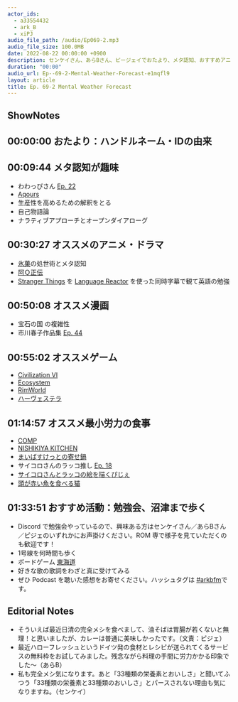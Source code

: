 ```yaml
---
actor_ids:
  - a33554432
  - ark_B
  - xiPJ
audio_file_path: /audio/Ep069-2.mp3
audio_file_size: 100.0MB
date: 2022-08-22 00:00:00 +0900
description: センケイさん、あらBさん、ピージェイでおたより、メタ認知、おすすめアニメ・漫画・ゲーム、最小労力で食事をする、などについて話しました。
duration: "00:00"
audio_url: Ep--69-2-Mental-Weather-Forecast-e1mqfl9
layout: article
title: Ep. 69-2 Mental Weather Forecast
---
```

## ShowNotes

## 00:00:00 おたより：ハンドルネーム・IDの由来

## 00:09:44 メタ認知が趣味

* わわっぴさん [Ep. 22](https://anchor.fm/arkbfm/episodes/Ep--22-Director-of-Kebab-e14867i/a-a63rqco)
* [Aqours](https://m.youtube.com/playlist?list=PLYpy4kJmEo758lzeXwOtQhBZvngS9mrPN)
* 生産性を高めるための解釈をとる
* 自己物語論
* ナラティブアプローチとオープンダイアローグ

## 00:30:27 オススメのアニメ・ドラマ

* [氷菓](https://kyotoanimation.co.jp/kotenbu/)の処世術とメタ認知
* [阿Ｑ正伝](https://aozora.gr.jp/cards/001124/files/42934_16419.html)
* [Stranger Things](https://ja.wikipedia.org/wiki/%E3%82%B9%E3%83%88%E3%83%AC%E3%83%B3%E3%82%B8%E3%83%A3%E3%83%BC%E3%83%BB%E3%82%B7%E3%83%B3%E3%82%B0%E3%82%B9_%E6%9C%AA%E7%9F%A5%E3%81%AE%E4%B8%96%E7%95%8C) を [Language Reactor](https://chrome.google.com/webstore/detail/language-reactor/hoombieeljmmljlkjmnheibnpciblicm?hl=ja) を使った同時字幕で観て英語の勉強

## 00:50:08 オススメ漫画

* 宝石の国 の複雑性
* 市川春子作品集 [Ep. 44](https://anchor.fm/arkbfm/episodes/Ep--44-Cold-people-should-do-podcasts-e1bv646/a-a74iv07)

## 00:55:02 オススメゲーム

* [Civilization VI](https://store.steampowered.com/app/289070/Sid_Meiers_Civilization_VI/)
* [Ecosystem](https://store.steampowered.com/app/1133120/Ecosystem/)
* [RimWorld](https://store.steampowered.com/app/294100/RimWorld/?l=japanese)
* [ハーヴェステラ](https://automaton-media.com/articles/newsjp/20220628-208543/)

## 01:14:57 オススメ最小労力の食事

* [COMP](https://comp.jp/)
* [NISHIKIYA KITCHEN](https://nishikiya-shop.com/)
* [まいばすけっとの寄せ鍋](https://ameblo.jp/intoxication-ameba/entry-12715080555.html)
* サイコロさんのラッコ推し [Ep. 18](https://anchor.fm/arkbfm/episodes/Ep--18-Never-stop-at-a-red-light-e11qddq/a-a5nhkmp)
* [サイコロさんとラッコの絵を描くぴじぇ](https://twitter.com/xiPJ/status/1544258024898195456)
* [頭が赤い魚を食べる猫](https://twitter.com/nakamurakihiro/status/1230798247989366784)

## 01:33:51 おすすめ活動：勉強会、沼津まで歩く

* Discord で勉強会やっているので、興味ある方はセンケイさん／あらBさん／ピジェのいずれかにお声掛けください。ROM 専で様子を見ていただくのも歓迎です！
* 1号線を何時間も歩く
* ボードゲーム [東海道](https://bodoge.hoobby.net/games/tokaido)
* 好きな歌の歌詞をわざと真に受けてみる
* ぜひ Podcast を聴いた感想をお寄せください。ハッシュタグは [#arkbfm](https://twitter.com/search?q=%23arkbfm&src=typed_query&f=live)です。

## Editorial Notes

* そういえば最近日清の完全メシを食べまして、油そばは胃腸が若くないと無理！と思いましたが、カレーは普通に美味しかったです。（文責：ピジェ）
* 最近ハローフレッシュというドイツ発の食材とレシピが送られてくるサービスの無料枠をお試してみました。残念ながら料理の手間に労力かかる印象でした〜（あらB）
* 私も完全メシ気になります。あと「33種類の栄養素とおいしさ」と聞いてふつう「33種類の栄養素と33種類のおいしさ」とパースされない理由も気になりますね。（センケイ）